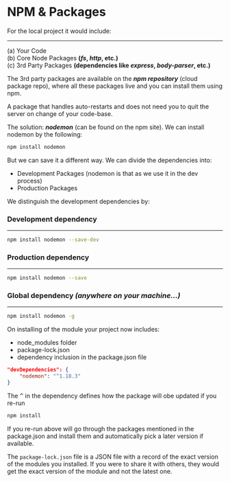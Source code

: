 # NPM & Packages

For the local project it would include:
- - - - - - - - - - - - - - - - - - - -

(a) Your Code <br />
(b) Core Node Packages **(_fs_, _http_, etc.)** <br />
(c) 3rd Party Packages **(dependencies like _express_, _body-parser_, etc.)** <br />

The 3rd party packages are available on the ___npm repository___ (cloud package repo), where all these packages live and you can install them using npm.

A package that handles auto-restarts and does not need you to quit the server on change of your code-base.

The solution: ***nodemon*** (can be found on the npm site).
We can install nodemon by the following: 
	
```zsh
npm install nodemon
``` 

But we can save it a different way. We can divide the dependencies into:

* Development Packages (nodemon is that as we use it in the dev process)
* Production Packages

We distinguish the development dependencies by:

### Development dependency
- - - - - - - - - - - - - -
```zsh
npm install nodemon --save-dev
```

### Production dependency
- - - - - - - - - - - - - -
```zsh
npm install nodemon --save
```

### Global dependency _(anywhere on your machine...)_
- - - - - - - - - - - - - - - - - - - - - - - - - - - 
```zsh
npm install nodemon -g
```

On installing of the module your project now includes:

* node_modules folder
* package-lock.json
* dependency inclusion in the package.json file

```json
"devDependencies": {
	"nodemon": "^1.18.3"
}
```

The <kbd>^</kbd> in the dependency defines how the package will obe updated if you re-run

```zsh
npm install
```

If you re-run above will go through the packages mentioned in the package.json and install them and automatically pick a later version if available. 

The `package-lock.json` file is a JSON file with a record of the exact version of the modules you installed. If you were to share it with others, they would get the exact version of the module and not the latest one.